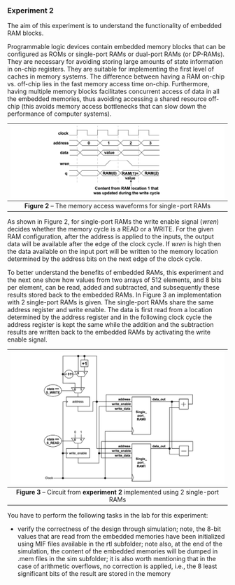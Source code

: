 ### Experiment 2

The aim of this experiment is to understand the functionality of embedded RAM blocks. 

Programmable logic devices contain embedded memory blocks that can be configured as ROMs or single-port RAMs or dual-port RAMs (or DP-RAMs). They are necessary for avoiding storing large amounts of state information in on-chip registers. They are suitable for implementing the first level of caches in memory systems. The difference between having a RAM on-chip vs. off-chip lies in the fast memory access time on-chip. Furthermore, having multiple memory blocks facilitates concurrent access of data in all the embedded memories, thus avoiding accessing a shared resource off-chip (this avoids memory access bottlenecks that can slow down the performance of computer systems).  

| ![](spram-waves.png) |
|:--:|
|**Figure 2** – The memory access waveforms for single-port RAMs |
<a name="spram-waves"></a>

As shown in Figure 2, for single-port RAMs the write enable signal (_wren_) decides whether the memory cycle is a READ or a WRITE. For the given RAM configuration, after the address is applied to the inputs, the output data will be available after the edge of the clock cycle. If _wren_ is high then the data available on the input port will be written to the memory location determined by the address bits on the next edge of the clock cycle.

To better understand the benefits of embedded RAMs, this experiment and the next one show how values from two arrays of 512 elements, and 8 bits per element, can be read, added and subtracted, and subsequently these results stored back to the embedded RAMs. In Figure 3 an implementation with 2 single-port RAMs is given. The single-port RAMs share the same address register and write enable. The data is first read from a location determined by the address register and in the following clock cycle the address register is kept the same while the addition and the subtraction results are written back to the embedded RAMs by activating the write enable signal.
 
| ![](spram-datapath.png) |
|:--:|
|**Figure 3** – Circuit from __experiment 2__ implemented using 2 single-port RAMs |
<a name="spram-datapath"></a>

You have to perform the following tasks in the lab for this experiment:

* verify the correctness of the design through simulation; note, the 8-bit values that are read from the embedded memories have been initialized using MIF files available in the rtl subfolder; note also, at the end of the simulation, the content of the embedded memories will be dumped in .mem files in the sim subfolder; it is also worth mentioning that in the case of arithmetic overflows, no correction is applied, i.e., the 8 least significant bits of the result are stored in the memory
